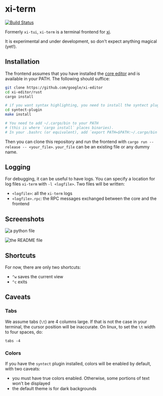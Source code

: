 # xi-term

[![Build Status](https://travis-ci.org/xi-frontend/xi-term.svg?branch=master)](https://travis-ci.org/xi-frontend/xi-term)

Formerly `xi-tui`, `xi-term` is a terminal frontend for [xi](https://github.com/xi-editor/xi-editor/).

It is experimental and under development, so don't expect anything magical (yet!).

## Installation

The frontend assumes that you have installed the
[core editor](https://github.com/google/xi-editor)
and is available in your PATH. The following should suffice:

```bash
git clone https://github.com/google/xi-editor
cd xi-editor/rust
cargo install

# if you want syntax highlighting, you need to install the syntect plugin:
cd syntect-plugin
make install

# You need to add ~/.cargo/bin to your PATH
# (this is where `cargo install` places binaries).
# In your .bashrc (or equivalent), add `export PATH=$PATH:~/.cargo/bin`
```

Then you can clone this repository and run the frontend with
`cargo run --release -- <your_file>`.
`your_file` can be an existing file or any dummy name.

## Logging

For debugging, it can be useful to have logs.
You can specify a location for log files `xi-term` with `-l <logfile>`.
Two files will be written:

- `<logfile>`: all the `xi-term` logs
- `<logfile>.rpc`: the RPC messages exchanged between the core and the frontend

## Screenshots

![a python file](.github/python.png)

![the README file](.github/README.png)

## Shortcuts

For now, there are only two shortcuts:

- `^w` saves the current view
- `^c` exits

## Caveats

### Tabs

We assume tabs (`\t`) are 4 columns large. If that is not the case in your
terminal, the cursor position will be inaccurate. On linux, to set the `\t`
width to four spaces, do:

```
tabs -4
```

### Colors

If you have the `syntect` plugin installed, colors will be enabled by default, with two caveats:

- you must have true colors enabled. Otherwise, some portions of text won't be displayed
- the default theme is for dark backgrounds
